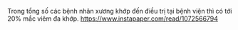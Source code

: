 Trong tổng số các bệnh nhân xương khớp đến điều trị tại bệnh viện thì có tới 20% mắc viêm đa khớp. 
https://www.instapaper.com/read/1072566794
